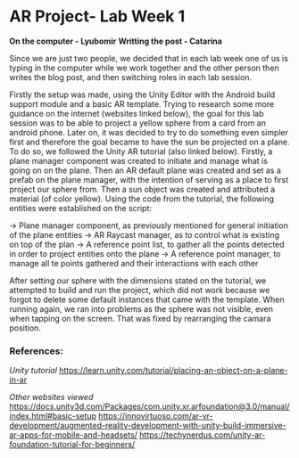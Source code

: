 # AR Project- Lab Week 1

**On the computer - Lyubomir**
**Writting the post - Catarina**

Since we are just two people, we decided that in each lab week one of us is typing in the computer while we work together and the other person 
then writes the blog post, and then switching roles in each lab session.

Firstly the setup was made, using the Unity Editor with the Android build support module and a basic AR template. Trying to research some more guidance on the 
internet (websites linked below), the goal for this lab session was to be able to project a yellow sphere from a card from an android phone. 
Later on, it was decided to try to do something even simpler first and therefore the goal became to have the sun be projected on a plane. To do so, we 
followed the Unity AR tutorial (also linked below). Firstly, a plane manager component was created to initiate and manage what is going on on the plane. 
Then an AR default plane was created and set as a prefab on the plane manager, with the intention of serving as a place to first project our sphere from. Then a 
sun object was created and attributed a material (of color yellow). Using the code from the tutorial, the following entities were established on the script:

 -> Plane manager component, as previously mentioned for general initiation of the plane entities
 -> AR Raycast manager, as to control what is existing on top of the plan
 -> A reference point list, to gather all the points detected in order to project entities onto the plane
 -> A reference point manager, to manage all te points gathered and their interactions with each other

After setting our sphere with the dimensions stated on the tutorial, we attempted to build and run the project, which did not work because we forgot to delete
some default instances that came with the template. When running again, we ran into problems as the sphere was not visible, even when tapping on the screen. That 
was fixed by rearranging the camara position.


### References:

*Unity tutorial*
https://learn.unity.com/tutorial/placing-an-object-on-a-plane-in-ar

*Other websites viewed*
https://docs.unity3d.com/Packages/com.unity.xr.arfoundation@3.0/manual/index.html#basic-setup
https://innovirtuoso.com/ar-vr-development/augmented-reality-development-with-unity-build-immersive-ar-apps-for-mobile-and-headsets/
https://techynerdus.com/unity-ar-foundation-tutorial-for-beginners/
